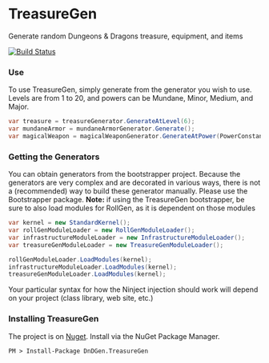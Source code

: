 # TreasureGen

Generate random Dungeons & Dragons treasure, equipment, and items

[![Build Status](https://dev.azure.com/dndgen/DnDGen/_apis/build/status/DnDGen.TreasureGen?branchName=master)](https://dev.azure.com/dndgen/DnDGen/_build/latest?definitionId=4&branchName=master)

### Use

To use TreasureGen, simply generate from the generator you wish to use.  Levels are from 1 to 20, and powers can be Mundane, Minor, Medium, and Major.

```C#
var treasure = treasureGenerator.GenerateAtLevel(6);
var mundaneArmor = mundaneArmorGenerator.Generate();
var magicalWeapon = magicalWeaponGenerator.GenerateAtPower(PowerConstants.Major);
```

### Getting the Generators

You can obtain generators from the bootstrapper project.  Because the generators are very complex and are decorated in various ways, there is not a (recommended) way to build these generator manually.  Please use the Bootstrapper package.  **Note:** if using the TreasureGen bootstrapper, be sure to also load modules for RollGen, as it is dependent on those modules

```C#
var kernel = new StandardKernel();
var rollGenModuleLoader = new RollGenModuleLoader();
var infrastructureModuleLoader = new InfrastructureModuleLoader();
var treasureGenModuleLoader = new TreasureGenModuleLoader();

rollGenModuleLoader.LoadModules(kernel);
infrastructureModuleLoader.LoadModules(kernel);
treasureGenModuleLoader.LoadModules(kernel);
```

Your particular syntax for how the Ninject injection should work will depend on your project (class library, web site, etc.)

### Installing TreasureGen

The project is on [Nuget](https://www.nuget.org/packages/DnDGen.TreasureGen). Install via the NuGet Package Manager.

    PM > Install-Package DnDGen.TreasureGen
